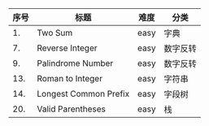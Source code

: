 序号 | 标题 | 难度 | 分类
---- | ---- | ---- | ----
1.      | Two Sum                           | easy  | 字典
7.      | Reverse Integer                   | easy  | 数字反转
9.      | Palindrome Number                 | easy  | 数字反转
13.     | Roman to Integer                  | easy  | 字符串
14.     | Longest Common Prefix             | easy  | 字段树
20.     | Valid Parentheses                 | easy  | 栈